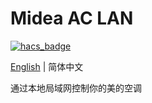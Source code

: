 # Midea AC LAN
[![hacs_badge](https://img.shields.io/badge/HACS-Custom-orange.svg)](https://github.com/custom-components/hacs)

[English](https://github.com/georgezhao2010/midea_ac_lan/blob/main/README.md) | 简体中文

通过本地局域网控制你的美的空调
